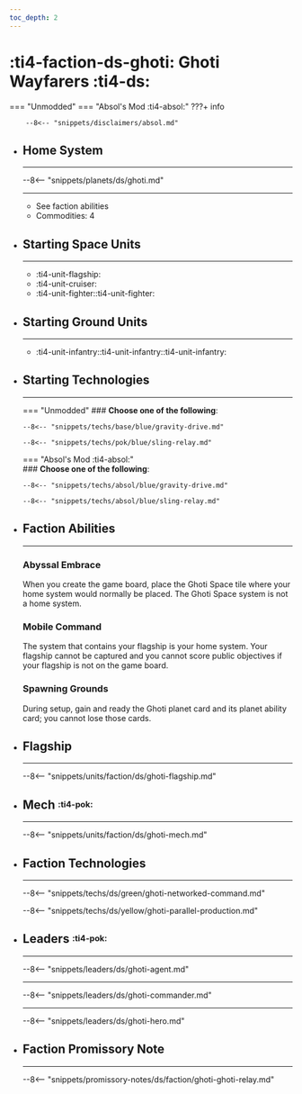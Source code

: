 ```yaml
---
toc_depth: 2
---
```


# :ti4-faction-ds-ghoti: Ghoti Wayfarers :ti4-ds:
=== "Unmodded"
=== "Absol's Mod :ti4-absol:" 
    ???+ info

        --8<-- "snippets/disclaimers/absol.md"

<div class="grid cards" markdown>

-   ## __Home System__

    ---

    --8<-- "snippets/planets/ds/ghoti.md"

    ---

    * See faction abilities
    * Commodities: 4

</div>

<div class="grid cards" markdown>

-   ## __Starting Space Units__

    ---

    * :ti4-unit-flagship:
    * :ti4-unit-cruiser:
    * :ti4-unit-fighter::ti4-unit-fighter:

-   ## __Starting Ground Units__

    ---

    * :ti4-unit-infantry::ti4-unit-infantry::ti4-unit-infantry:

-   ## __Starting Technologies__

    ---
    === "Unmodded"
        ### **Choose one of the following**:

        --8<-- "snippets/techs/base/blue/gravity-drive.md"

        --8<-- "snippets/techs/pok/blue/sling-relay.md"

    === "Absol's Mod :ti4-absol:"  
        ### **Choose one of the following**:
        
        --8<-- "snippets/techs/absol/blue/gravity-drive.md"

        --8<-- "snippets/techs/absol/blue/sling-relay.md"

-   ## __Faction Abilities__

    ---
    ### **Abyssal Embrace**
    
    When you create the game board, place the Ghoti Space tile where your home system would normally be placed.
    The Ghoti Space system is not a home system.

    ### **Mobile Command**
    
    The system that contains your flagship is your home system.
    Your flagship cannot be captured and you cannot score public objectives if your flagship is not on the game board.

    ### **Spawning Grounds**
    
    During setup, gain and ready the Ghoti planet card and its planet ability card; you cannot lose those cards.

-   ## __Flagship__

    ---
    --8<-- "snippets/units/faction/ds/ghoti-flagship.md"

-   ## __Mech__ <sup><sub>:ti4-pok:</sub></sup>

    ---
    --8<-- "snippets/units/faction/ds/ghoti-mech.md"

</div>

<div class="grid cards" markdown>

-   ## __Faction Technologies__

    ---

    --8<-- "snippets/techs/ds/green/ghoti-networked-command.md"

    --8<-- "snippets/techs/ds/yellow/ghoti-parallel-production.md"


-   ## __Leaders__ <sup><sub>:ti4-pok:</sub></sup>

    ---
    
    --8<-- "snippets/leaders/ds/ghoti-agent.md"

    ---

    --8<-- "snippets/leaders/ds/ghoti-commander.md"

    ---

    --8<-- "snippets/leaders/ds/ghoti-hero.md"

-   ## __Faction Promissory Note__

    ---
    --8<-- "snippets/promissory-notes/ds/faction/ghoti-ghoti-relay.md"

</div>
